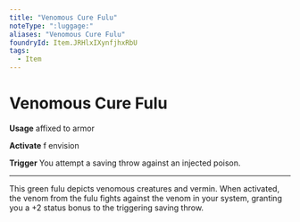 ```yaml
---
title: "Venomous Cure Fulu"
noteType: ":luggage:"
aliases: "Venomous Cure Fulu"
foundryId: Item.JRHlxIXynfjhxRbU
tags:
  - Item
---
```


# Venomous Cure Fulu

**Usage** affixed to armor

**Activate** f envision

**Trigger** You attempt a saving throw against an injected poison.

* * *

This green fulu depicts venomous creatures and vermin. When activated, the venom from the fulu fights against the venom in your system, granting you a +2 status bonus to the triggering saving throw.
